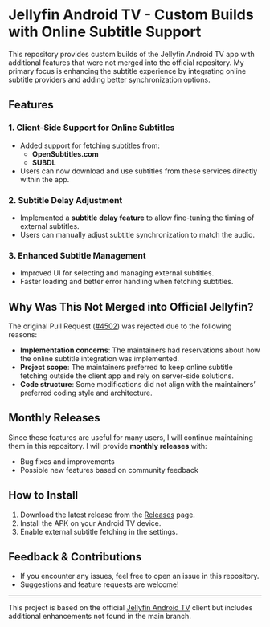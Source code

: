 # Jellyfin Android TV - Custom Builds with Online Subtitle Support

This repository provides custom builds of the Jellyfin Android TV app with additional features that were not merged into the official repository. My primary focus is enhancing the subtitle experience by integrating online subtitle providers and adding better synchronization options.

## Features

### 1. **Client-Side Support for Online Subtitles**
- Added support for fetching subtitles from:
  - **OpenSubtitles.com**
  - **SUBDL**
- Users can now download and use subtitles from these services directly within the app.

### 2. **Subtitle Delay Adjustment**
- Implemented a **subtitle delay feature** to allow fine-tuning the timing of external subtitles.
- Users can manually adjust subtitle synchronization to match the audio.

### 3. **Enhanced Subtitle Management**
- Improved UI for selecting and managing external subtitles.
- Faster loading and better error handling when fetching subtitles.

## Why Was This Not Merged into Official Jellyfin?
The original Pull Request ([#4502](https://github.com/jellyfin/jellyfin-androidtv/pull/4502)) was rejected due to the following reasons:
- **Implementation concerns**: The maintainers had reservations about how the online subtitle integration was implemented.
- **Project scope**: The maintainers preferred to keep online subtitle fetching outside the client app and rely on server-side solutions.
- **Code structure**: Some modifications did not align with the maintainers’ preferred coding style and architecture.

## Monthly Releases
Since these features are useful for many users, I will continue maintaining them in this repository. I will provide **monthly releases** with:
- Bug fixes and improvements
- Possible new features based on community feedback

## How to Install
1. Download the latest release from the [Releases](https://github.com/ahmethascelik/releases) page.
2. Install the APK on your Android TV device.
3. Enable external subtitle fetching in the settings.

## Feedback & Contributions
- If you encounter any issues, feel free to open an issue in this repository.
- Suggestions and feature requests are welcome!

---
This project is based on the official [Jellyfin Android TV](https://github.com/jellyfin/jellyfin-androidtv) client but includes additional enhancements not found in the main branch.
